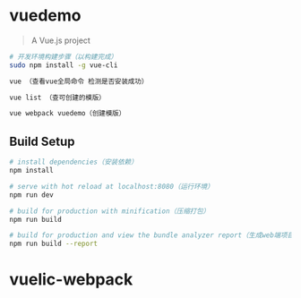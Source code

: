 # vuedemo

> A Vue.js project
``` bash 
# 开发环境构建步骤（以构建完成）
sudo npm install -g vue-cli

vue （查看vue全局命令 检测是否安装成功）

vue list （查可创建的模版）

vue webpack vuedemo（创建模版）
``` 
## Build Setup

``` bash
# install dependencies（安装依赖）
npm install

# serve with hot reload at localhost:8080（运行环境）
npm run dev

# build for production with minification（压缩打包）
npm run build

# build for production and view the bundle analyzer report（生成web端项目文件及构图 带详细参数信息）
npm run build --report
```

# vuelic-webpack
